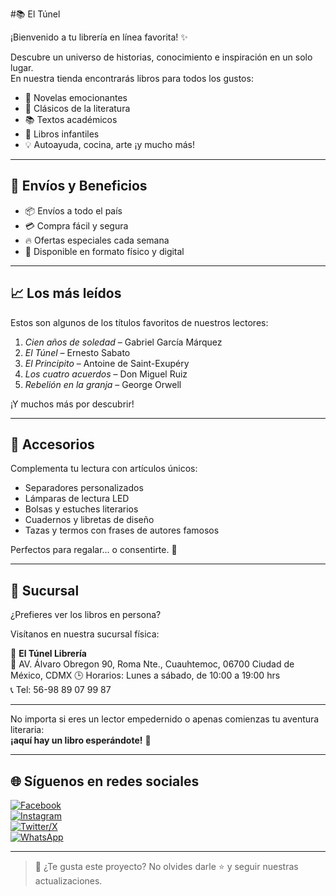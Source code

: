 #📚 El Túnel

¡Bienvenido a tu librería en línea favorita! ✨

Descubre un universo de historias, conocimiento e inspiración en un solo lugar.  
En nuestra tienda encontrarás libros para todos los gustos:

- 📖 Novelas emocionantes  
- 📘 Clásicos de la literatura  
- 📚 Textos académicos  
- 🧒 Libros infantiles  
- 💡 Autoayuda, cocina, arte ¡y mucho más!

---

## 🚚 Envíos y Beneficios

- 📦 Envíos a todo el país  
- 💳 Compra fácil y segura  
- 🔥 Ofertas especiales cada semana  
- 📱 Disponible en formato físico y digital

---
## 📈 Los más leídos

Estos son algunos de los títulos favoritos de nuestros lectores:

1. *Cien años de soledad* – Gabriel García Márquez  
2. *El Túnel* – Ernesto Sabato  
3. *El Principito* – Antoine de Saint-Exupéry  
4. *Los cuatro acuerdos* – Don Miguel Ruiz  
5. *Rebelión en la granja* – George Orwell

¡Y muchos más por descubrir!

---

## 🎒 Accesorios

Complementa tu lectura con artículos únicos:

- Separadores personalizados
- Lámparas de lectura LED
- Bolsas y estuches literarios
- Cuadernos y libretas de diseño
- Tazas y termos con frases de autores famosos

Perfectos para regalar… o consentirte. 🎁

---

## 📍 Sucursal

¿Prefieres ver los libros en persona?

Visítanos en nuestra sucursal física:

📌 **El Túnel Librería**  
📍 AV. Álvaro Obregon 90, Roma Nte., Cuauhtemoc, 06700 Ciudad de México, CDMX
🕒 Horarios: Lunes a sábado, de 10:00 a 19:00 hrs  
📞 Tel: 56-98 89 07 99 87

---


No importa si eres un lector empedernido o apenas comienzas tu aventura literaria:  
**¡aquí hay un libro esperándote!** 📔

---
## 🌐 Síguenos en redes sociales

[![Facebook](https://img.shields.io/badge/Facebook-1877F2?style=for-the-badge&logo=facebook&logoColor=white)](https://facebook.com)  
[![Instagram](https://img.shields.io/badge/Instagram-E4405F?style=for-the-badge&logo=instagram&logoColor=white)](https://instagram.com)  
[![Twitter/X](https://img.shields.io/badge/Twitter-000000?style=for-the-badge&logo=twitter&logoColor=white)](https://x.com)  
[![WhatsApp](https://img.shields.io/badge/WhatsApp-25D366?style=for-the-badge&logo=whatsapp&logoColor=white)](https://wa.me/569889079987)

---


> 📌 ¿Te gusta este proyecto? No olvides darle ⭐️ y seguir nuestras actualizaciones.





